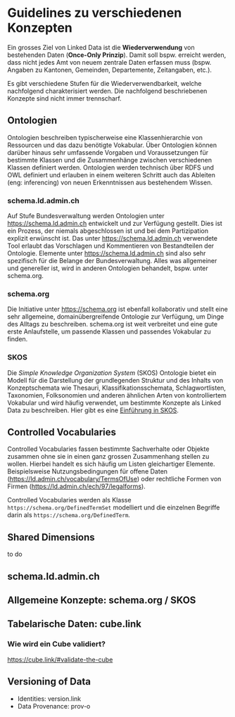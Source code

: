# Guidelines zu verschiedenen Konzepten
Ein grosses Ziel von Linked Data ist die **Wiederverwendung** von bestehenden Daten (**Once-Only Prinzip**). Damit soll bspw. erreicht werden, dass nicht jedes Amt von neuem zentrale Daten erfassen muss (bspw. Angaben zu Kantonen, Gemeinden, Departemente, Zeitangaben, etc.).

Es gibt verschiedene Stufen für die Wiederverwendbarkeit, welche nachfolgend charakterisiert werden. Die nachfolgend beschriebenen Konzepte sind nicht immer trennscharf.

## Ontologien
Ontologien beschreiben typischerweise eine Klassenhierarchie von Ressourcen und das dazu benötigte Vokabular. Über Ontologien können darüber hinaus sehr umfassende Vorgaben und Voraussetzungen für bestimmte Klassen und die Zusammenhänge zwischen verschiedenen Klassen definiert werden. Ontologien werden technisch über RDFS und OWL definiert und erlauben in einem weiteren Schritt auch das Ableiten (eng: inferencing) von neuen Erkenntnissen aus bestehendem Wissen.

### schema.ld.admin.ch
Auf Stufe Bundesverwaltung werden Ontologien unter https://schema.ld.admin.ch entwickelt und zur Verfügung gestellt. Dies ist ein Prozess, der niemals abgeschlossen ist und bei dem Partizipation explizit erwünscht ist. Das unter https://schema.ld.admin.ch verwendete Tool erlaubt das Vorschlagen und Kommentieren von Bestandteilen der Ontologie. Elemente unter https://schema.ld.admin.ch sind also sehr spezifisch für die Belange der Bundesverwaltung. Alles was allgemeiner und genereller ist, wird in anderen Ontologien behandelt, bspw. unter schema.org.

### schema.org
Die Initiative unter https://schema.org ist ebenfall kollaborativ und stellt eine sehr allgemeine, domainübergreifende Ontologie zur Verfügung, um Dinge des Alltags zu beschreiben. schema.org ist weit verbreitet und eine gute erste Anlaufstelle, um passende Klassen und passendes Vokabular zu finden.

### SKOS
Die *Simple Knowledge Organization System* (SKOS) Ontologie bietet ein Modell für die Darstellung der grundlegenden Struktur und des Inhalts von Konzeptschemata wie Thesauri, Klassifikationsschemata, Schlagwortlisten, Taxonomien, Folksonomien und anderen ähnlichen Arten von kontrolliertem Vokabular und wird häufig verwendet, um bestimmte Konzepte als Linked Data zu beschreiben. Hier gibt es eine [Einführung in SKOS](https://www.w3.org/TR/skos-primer/).

## Controlled Vocabularies
Controlled Vocabularies fassen bestimmte Sachverhalte oder Objekte zusammen ohne sie in einen ganz grossen Zusammenhang stellen zu wollen. Hierbei handelt es sich häufig um Listen gleichartiger Elemente. Beispielsweise Nutzungsbedingungen für offene Daten (https://ld.admin.ch/vocabulary/TermsOfUse) oder rechtliche Formen von Firmen (https://ld.admin.ch/ech/97/legalforms).

Controlled Vocabularies werden als Klasse `https://schema.org/DefinedTermSet` modelliert und die einzelnen Begriffe darin als `https://schema.org/DefinedTerm`.

## Shared Dimensions
to do


## schema.ld.admin.ch

## Allgemeine Konzepte: schema.org / SKOS

## Tabelarische Daten: cube.link

### Wie wird ein Cube validiert?
https://cube.link/#validate-the-cube

## Versioning of Data
* Identities: version.link
* Data Provenance: prov-o
